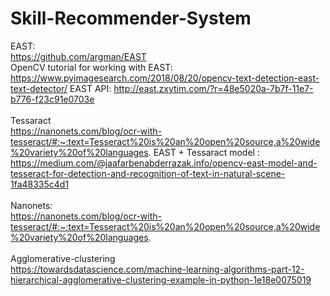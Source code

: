 # Skill-Recommender-System

EAST: <br>
https://github.com/argman/EAST<br>
OpenCV tutorial for working with EAST: https://www.pyimagesearch.com/2018/08/20/opencv-text-detection-east-text-detector/
EAST API: http://east.zxytim.com/?r=48e5020a-7b7f-11e7-b776-f23c91e0703e
<br>
<br>
Tessaract<br>
https://nanonets.com/blog/ocr-with-tesseract/#:~:text=Tesseract%20is%20an%20open%20source,a%20wide%20variety%20of%20languages.
EAST + Tessaract model : https://medium.com/@jaafarbenabderrazak.info/opencv-east-model-and-tesseract-for-detection-and-recognition-of-text-in-natural-scene-1fa48335c4d1   
<br>
Nanonets:<br>
https://nanonets.com/blog/ocr-with-tesseract/#:~:text=Tesseract%20is%20an%20open%20source,a%20wide%20variety%20of%20languages.
<br>
<br>
Agglomerative-clustering<br>
https://towardsdatascience.com/machine-learning-algorithms-part-12-hierarchical-agglomerative-clustering-example-in-python-1e18e0075019
